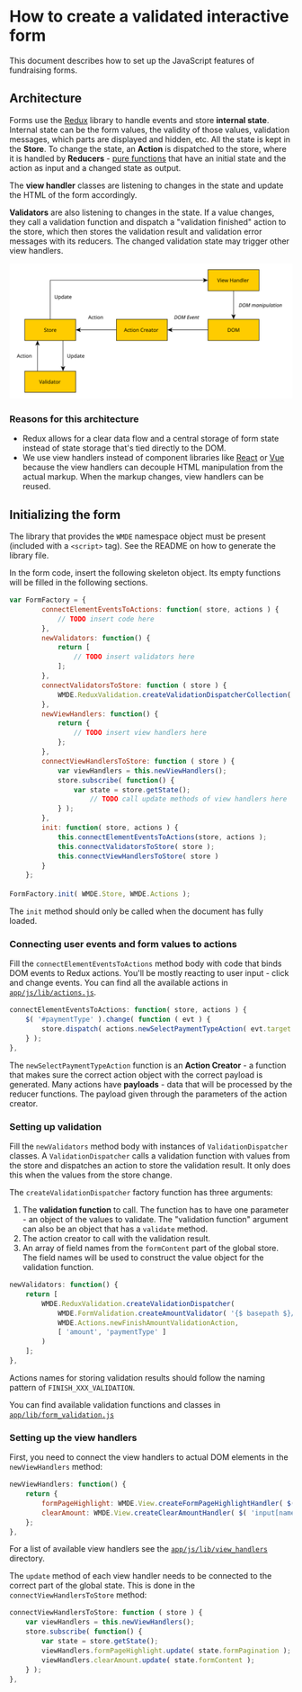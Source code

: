# How to create a validated interactive form

This document describes how to set up the JavaScript features of fundraising forms.

## Architecture

Forms use the [Redux][redux] library to handle events and store **internal state**. Internal state can be the form values,
the validity of those values, validation messages, which parts are displayed and hidden, etc. All the state is kept in
the **Store**. To change the state, an **Action** is dispatched to the store, where it is handled by **Reducers** -
[pure functions][pure_function] that have an initial state and the action as input and a changed state as output.

The **view handler** classes are listening to changes in the state and update the HTML of the form accordingly.

**Validators** are also listening to changes in the state. If a value changes, they call a validation function and
dispatch a "validation finished" action to the store, which then stores the validation result and validation error
messages with its reducers. The changed validation state may trigger other view handlers.

![Data flow in the architecture](architecture.svg)

### Reasons for this architecture
- Redux allows for a clear data flow and a central storage of form state instead of state storage that's tied directly to the DOM.
- We use view handlers instead of component libraries like [React][react] or [Vue][vue] because the view handlers can
  decouple HTML manipulation from the actual markup. When the markup changes, view handlers can be reused.

## Initializing the form

The library that provides the `WMDE` namespace object must be present (included with a `<script>` tag). See the README on how to generate the library file.

In the form code, insert the following skeleton object. Its empty functions will be filled in the following sections.

```JavaScript
var FormFactory = {
        connectElementEventsToActions: function( store, actions ) {
            // TODO insert code here
        },
        newValidators: function() {
            return [
                // TODO insert validators here
            ];
        },
        connectValidatorsToStore: function ( store ) {
            WMDE.ReduxValidation.createValidationDispatcherCollection( store, this.newValidators() );
        },
        newViewHandlers: function() {
            return {
                // TODO insert view handlers here
            };
        },
        connectViewHandlersToStore: function ( store ) {
            var viewHandlers = this.newViewHandlers();
            store.subscribe( function() {
                var state = store.getState();
                    // TODO call update methods of view handlers here
            } );
        },
        init: function( store, actions ) {
            this.connectElementEventsToActions(store, actions );
            this.connectValidatorsToStore( store );
            this.connectViewHandlersToStore( store )
        }
    };

FormFactory.init( WMDE.Store, WMDE.Actions );
```

The `init` method should only be called when the document has fully loaded.

### Connecting user events and form values to actions
Fill the `connectElementEventsToActions` method body with code that binds DOM events to Redux actions.
You'll be mostly reacting to user input - click and change events. You can find all the available actions in
[`app/js/lib/actions.js`](../app/js/lib/actions.js).

```JavaScript
connectElementEventsToActions: function( store, actions ) {
    $( '#paymentType' ).change( function ( evt ) {
        store.dispatch( actions.newSelectPaymentTypeAction( evt.target.value ) );
    } );
},
```

The `newSelectPaymentTypeAction` function is an **Action Creator** - a function that makes sure the correct action
object with the correct payload is generated. Many actions have **payloads** - data that will be processed by the reducer functions. The payload given through the parameters of the action creator.

### Setting up validation

Fill the `newValidators` method body with instances of `ValidationDispatcher` classes. A `ValidationDispatcher` calls a validation function with values from the store and dispatches an action to store the validation result. It only does this when the values from the store change.

The `createValidationDispatcher` factory function has three arguments:

1. The **validation function** to call. The function has to have one parameter - an object of the values to validate. The "validation function" argument can also be an object that has a `validate` method.
2. The action creator to call with the validation result.
3. An array of field names from the `formContent` part of the global store. The field names will be used to construct the value object for the validation function.

```JavaScript
newValidators: function() {
    return [
        WMDE.ReduxValidation.createValidationDispatcher(
            WMDE.FormValidation.createAmountValidator( '{$ basepath $}/validate-amount' ),
            WMDE.Actions.newFinishAmountValidationAction,
            [ 'amount', 'paymentType' ]
        )
    ];
},
```

Actions names for storing validation results should follow the naming pattern of `FINISH_XXX_VALIDATION`.

You can find available validation functions and classes in [`app/lib/form_validation.js`](../app/lib/form_validation.js)

### Setting up the view handlers

First, you need to connect the view handlers to actual DOM elements in the `newViewHandlers` method:

```JavaScript
newViewHandlers: function() {
    return {
        formPageHighlight: WMDE.View.createFormPageHighlightHandler( $( 'ul.step-list li' ) ),
        clearAmount: WMDE.View.createClearAmountHandler( $( 'input[name=betrag_auswahl]' ), $( '#amount-8' ) )
    };
},
```

For a list of available view handlers see the [`app/js/lib/view_handlers`](../app/js/lib/view_handlers) directory.

The `update` method of each view handler needs to be connected to the correct part of the global state. This is done in the `connectViewHandlersToStore` method:

```JavaScript
connectViewHandlersToStore: function ( store ) {
    var viewHandlers = this.newViewHandlers();
    store.subscribe( function() {
        var state = store.getState();
        viewHandlers.formPageHighlight.update( state.formPagination );
        viewHandlers.clearAmount.update( state.formContent );
    } );
},
```

[redux]: http://redux.js.org/
[pure_function]: https://en.wikipedia.org/wiki/Pure_function
[react]: https://facebook.github.io/react/
[vue]: http://vuejs.org/
